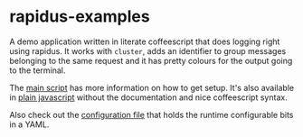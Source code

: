 # rapidus-examples

A demo application written in literate coffeescript that does logging right
using rapidus. It works with `cluster`, adds an identifier to group messages
belonging to the same request and it has pretty colours for the output going to
the terminal.

The [main script](example.litcoffee) has more information on how to get setup.
It's also available in [plain javascript](example.js) without the documentation
and nice coffeescript syntax.

Also check out the [configuration file](config/default.yaml) that holds the
runtime configurable bits in a YAML.

